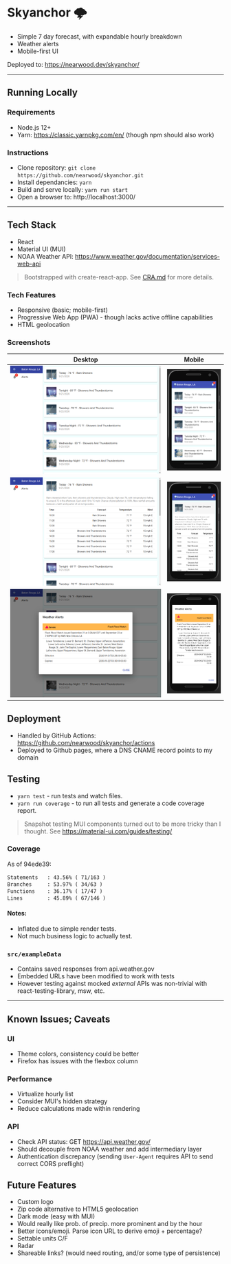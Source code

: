# Skyanchor 🌩️

* Simple 7 day forecast, with expandable hourly breakdown
* Weather alerts
* Mobile-first UI

Deployed to: https://nearwood.dev/skyanchor/

---

## Running Locally

### Requirements
* Node.js 12+
* Yarn: https://classic.yarnpkg.com/en/ (though npm should also work)

### Instructions
* Clone repository: `git clone https://github.com/nearwood/skyanchor.git`
* Install dependancies: `yarn`
* Build and serve locally: `yarn run start`
* Open a browser to: http://localhost:3000/

---

## Tech Stack
* React
* Material UI (MUI)
* NOAA Weather API: https://www.weather.gov/documentation/services-web-api

> Bootstrapped with create-react-app. See [CRA.md](./CRA.md) for more details.

### Tech Features
* Responsive (basic; mobile-first)
* Progressive Web App (PWA) - though lacks active offline capabilities
* HTML geolocation

### Screenshots

Desktop | Mobile
| -- | -- |
![Screenshot of desktop view](docs/desktop.png) | ![Screenshot of mobile view](docs/mobile.png)
![Screenshot of desktop view](docs/desktop_hourly.png) | ![Screenshot of mobile hourly forecast](docs/mobile_hourly.png)
![Screenshot of desktop alerts](docs/desktop_alerts.png) | ![Screenshot of mobile alerts](docs/mobile_alerts.png)



## Deployment
* Handled by GitHub Actions: https://github.com/nearwood/skyanchor/actions
* Deployed to Github pages, where a DNS CNAME record points to my domain

## Testing

- `yarn test` - run tests and watch files.
- `yarn run coverage` - to run all tests and generate a code coverage report.

> Snapshot testing MUI components turned out to be more tricky than I thought. See https://material-ui.com/guides/testing/

### Coverage

As of 94ede39:

```
Statements   : 43.56% ( 71/163 )
Branches     : 53.97% ( 34/63 )
Functions    : 36.17% ( 17/47 )
Lines        : 45.89% ( 67/146 )
```

#### Notes:

- Inflated due to simple render tests.
- Not much business logic to actually test.

### `src/exampleData`

- Contains saved responses from api.weather.gov
- Embedded URLs have been modified to work with tests
- However testing against mocked *external* APIs was non-trivial with react-testing-library, msw, etc.

---

## Known Issues; Caveats

### UI
- Theme colors, consistency could be better
- Firefox has issues with the flexbox column

### Performance
- Virtualize hourly list
- Consider MUI's hidden strategy
- Reduce calculations made within rendering

### API
- Check API status: GET https://api.weather.gov/
- Should decouple from NOAA weather and add intermediary layer
- Authentication discrepancy (sending `User-Agent` requires API to send correct CORS preflight)

## Future Features
- Custom logo
- Zip code alternative to HTML5 geolocation
- Dark mode (easy with MUI)
- Would really like prob. of precip. more prominent and by the hour
- Better icons/emoji. Parse icon URL to derive emoji + percentage?
- Settable units C/F
- Radar
- Shareable links? (would need routing, and/or some type of persistence)
